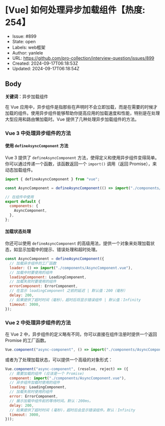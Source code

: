 # [Vue] 如何处理异步加载组件【热度: 254】

- Issue: #899
- State: open
- Labels: web框架
- Author: yanlele
- URL: https://github.com/pro-collection/interview-question/issues/899
- Created: 2024-09-17T06:18:53Z
- Updated: 2024-09-17T06:18:54Z

## Body

**关键词**：异步加载组件

在 Vue 应用中，异步组件是指那些在声明时不会立即加载，而是在需要的时候才加载的组件。使用异步组件能够帮助你提高应用的加载速度和性能，特别是在处理大型应用和路由懒加载时。Vue 提供了几种处理异步加载组件的方法。

### Vue 3 中处理异步组件的方法

#### 使用 `defineAsyncComponent` 方法

Vue 3 提供了 `defineAsyncComponent` 方法，使得定义和使用异步组件变得简单。你可以通过传递一个函数，该函数返回一个 `import()` 调用（返回 Promise），来动态加载组件。

```javascript
import { defineAsyncComponent } from "vue";

const AsyncComponent = defineAsyncComponent(() => import("./components/AsyncComponent.vue"));

// 在组件中使用
export default {
  components: {
    AsyncComponent,
  },
};
```

#### 加载状态处理

你还可以使用 `defineAsyncComponent` 的高级用法，提供一个对象来处理加载状态，如显示加载中的提示、错误处理和超时处理。

```javascript
const AsyncComponent = defineAsyncComponent({
  // 加载异步组件的工厂函数
  loader: () => import("./components/AsyncComponent.vue"),
  // 加载中时要使用的组件
  loadingComponent: LoadingComponent,
  // 加载失败时要使用的组件
  errorComponent: ErrorComponent,
  // 在显示 loadingComponent 之前的延迟 | 默认值：200（毫秒）
  delay: 200,
  // 如果提供了超时时间（毫秒），超时后将显示错误组件 | 默认值：Infinity
  timeout: 3000,
});
```

### Vue 2 中处理异步组件的方法

在 Vue 2 中，异步组件的定义略有不同，你可以直接在组件注册时提供一个返回 Promise 的工厂函数。

```javascript
Vue.component("async-component", () => import("./components/AsyncComponent.vue"));
```

或者为了处理加载状态，可以提供一个高级的对象形式：

```javascript
Vue.component("async-component", (resolve, reject) => ({
  // 需要加载的组件 (应该是一个 Promise)
  component: import("./components/AsyncComponent.vue"),
  // 异步组件加载时使用的组件
  loading: LoadingComponent,
  // 加载失败时使用的组件
  error: ErrorComponent,
  // 展示加载中组件前的等待时间。默认：200ms。
  delay: 200,
  // 如果提供了超时时间 (毫秒)，超时后会显示错误组件。默认：Infinity
  timeout: 3000,
}));
```

